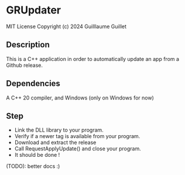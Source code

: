 # GRUpdater

MIT License
Copyright (c) 2024 Guilllaume Guillet

## Description

This is a C++ application in order to automatically update an app from a Github release.

## Dependencies

A C++ 20 compiler, and Windows (only on Windows for now)

## Step

- Link the DLL library to your program.
- Verify if a newer tag is available from your program.
- Download and extract the release
- Call RequestApplyUpdate() and close your program.
- It should be done !

(TODO): better docs :)

